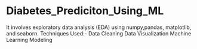 # Diabetes_Prediciton_Using_ML
It involves exploratory data analysis (EDA) using numpy,pandas, matplotlib, and seaborn.
Techniques Used:-
Data Cleaning
Data Visualization
Machine Learning Modeling
